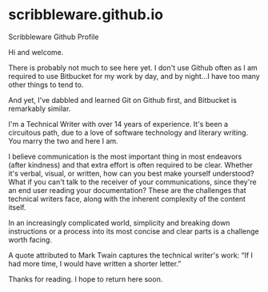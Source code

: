 # scribbleware.github.io
Scribbleware Github Profile

Hi and welcome.

There is probably not much to see here yet. I don't use Github often as I am required to use Bitbucket for my work by day, and by night...I have too many other things to tend to.

And yet, I've dabbled and learned Git on Github first, and Bitbucket is remarkably similar.

I'm a Technical Writer with over 14 years of experience. It's been a circuitous path, due to a love of software technology and literary writing. You marry the two and here I am.

I believe communication is the most important thing in most endeavors (after kindness) and that extra effort is often required to be clear. Whether it's verbal, visual, or written, how can you best make yourself understood? What if you can't talk to the receiver of your communications, since they're an end user reading your documentation? These are the challenges that technical writers face, along with the inherent complexity of the content itself. 

In an increasingly complicated world, simplicity and breaking down instructions or a process into its most concise and clear parts is a challenge worth facing. 

A quote attributed to Mark Twain captures the technical writer's work: “If I had more time, I would have written a shorter letter.” 

Thanks for reading. I hope to return here soon.
